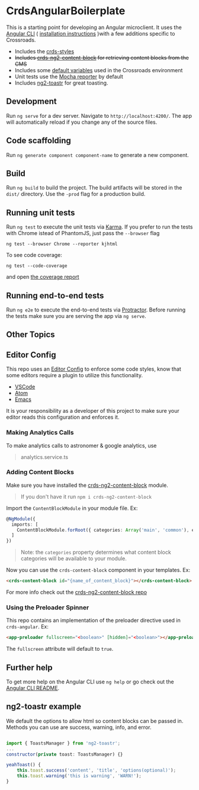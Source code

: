 # CrdsAngularBoilerplate

This is a starting point for developing an Angular microclient. It uses the [Angular CLI](https://github.com/angular/angular-cli/wiki) ( [installation instructions](https://github.com/angular/angular-cli#installation) )with a few additions specific to Crossroads.


* Includes the [crds-styles](https://github.com/crdschurch/crds-styles)
* ~~Includes [crds-ng2-content-block](https://github.com/crdschurch/crds-ng2-content-block) for retrieving content blocks from the CMS~~
* Includes some [default variables](./src/environments/environment.ts) used in the Crossroads environment
* Unit tests use the [Mocha reporter](https://www.npmjs.com/package/karma-mocha-reporter) by default
* Includes [ng2-toastr](https://www.npmjs.com/package/ng2-toastr) for great toasting.

## Development

Run `ng serve` for a dev server. Navigate to `http://localhost:4200/`. The app will automatically reload if you change any of the source files.

## Code scaffolding

Run `ng generate component component-name` to generate a new component.

## Build

Run `ng build` to build the project. The build artifacts will be stored in the `dist/` directory. Use the `-prod` flag for a production build.

## Running unit tests

Run `ng test` to execute the unit tests via [Karma](https://karma-runner.github.io).
If you prefer to run the tests with Chrome istead of PhantomJS, just pass the `--browser` flag
```
ng test --browser Chrome --reporter kjhtml
```

To see code coverage:
```
ng test --code-coverage
```
and open [the coverage report](./coverage/index.html)

## Running end-to-end tests

Run `ng e2e` to execute the end-to-end tests via [Protractor](http://www.protractortest.org/).
Before running the tests make sure you are serving the app via `ng serve`.

## Other Topics

## Editor Config

This repo uses an [Editor Config](http://editorconfig.org/) to enforce some code styles, know that some editors require a plugin to utilize this functionality. 
- [VSCode](https://marketplace.visualstudio.com/items?itemName=EditorConfig.EditorConfig)
- [Atom](https://github.com/sindresorhus/atom-editorconfig#readme)
- [Emacs](https://github.com/editorconfig/editorconfig-emacs#readme)

It is your responsibility as a developer of this project to make sure your editor reads this configuration and enforces it. 

### Making Analytics Calls

To make analytics calls to astronomer & google analytics, use 
> analytics.service.ts

### Adding Content Blocks

Make sure you have installed the [crds-ng2-content-block](https://github.com/crdschurch/crds-ng2-content-block) module.
> If you don't have it run `npm i crds-ng2-content-block`

Import the `ContentBlockModule` in your module file. Ex:

```ts
@NgModule({
  imports: [
    ContentBlockModule.forRoot({ categories: Array('main', 'common'), endpoint: environment.crdsEndpoint })
  ]
})
```
> Note: the `categories` property determines what content block categories will be available to your module.


Now you can use the `crds-content-block` component in your templates. Ex:
```html
<crds-content-block id="{name_of_content_block}"></crds-content-block>
```

For more info check out the [crds-ng2-content-block repo](https://github.com/crdschurch/crds-ng2-content-block)

### Using the Preloader Spinner

This repo contains an implementation of the preloader directive used in `crds-angular`. Ex:

```html
<app-preloader fullscreen="<boolean>" [hidden]="<boolean>"></app-preloader>
```

The `fullscreen` attribute will default to `true`.

## Further help

To get more help on the Angular CLI use `ng help` or go check out the [Angular CLI README](https://github.com/angular/angular-cli/blob/master/README.md).

## ng2-toastr example

We default the options to allow html so content blocks can be passed in. Methods you can use are success, warning, info, and error.

```javascript

import { ToastsManager } from 'ng2-toastr';
...
constructor(private toast: ToastsManager) {}

yeahToast() {
    this.toast.success('content', 'title', 'options(optional)');
    this.toast.warning('this is warning', 'WARN!');
}
```
